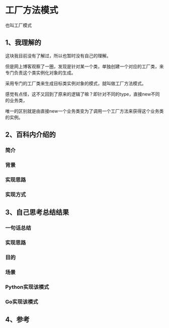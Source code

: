 # 工厂方法模式
也叫工厂模式

## 1、我理解的
这块我目前没有了解过，所以也暂时没有自己的理解。  

但是网上博客观察了一圈，发现是针对某一个类，单独创建一个对应的工厂类，来专门负责这个类实例化对象的生成。  

采用专门的工厂类来生成目标类实例对象的模式，就叫做工厂方法模式。  

感觉有点怪，这不又回到了原来的逻辑了嘛？即针对不同的type，直接new不同的业务类，   

唯一的区别就是由直接new一个业务类变为了调用一个工厂方法来获得这个业务类的实例。


## 2、百科内介绍的
### 简介

### 背景
### 实现思路
### 实现方式

## 3、自己思考总结结果
### 一句话总结
### 实现思路
### 目的
### 场景
### Python实现该模式
### Go实现该模式


## 4、参考